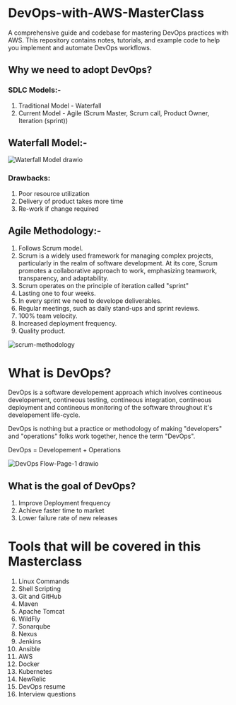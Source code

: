 # DevOps-with-AWS-MasterClass
A comprehensive guide and codebase for mastering DevOps practices with AWS. This repository contains notes, tutorials, and example code to help you implement and automate DevOps workflows.

## Why we need to adopt DevOps?

### SDLC Models:-
1. Traditional Model - Waterfall 
2. Current Model - Agile (Scrum Master, Scrum call, Product Owner, Iteration (sprint))

## Waterfall Model:-
![Waterfall Model drawio](https://github.com/ITech-Tutorials/DevOps-with-AWS-MasterClass/assets/40340097/0e78e2e8-077e-44f9-9028-f1f45d730d2e)

### Drawbacks:
1. Poor resource utilization
2. Delivery of product takes more time
3. Re-work if change required

## Agile Methodology:-
1. Follows Scrum model.
2. Scrum is a widely used framework for managing complex projects, particularly in the realm of software development. At its core, Scrum promotes a collaborative approach to work, emphasizing teamwork, transparency, and adaptability.
3. Scrum operates on the principle of iteration called "sprint"
4. Lasting one to four weeks.
5. In every sprint we need to develope deliverables.
6. Regular meetings, such as daily stand-ups and sprint reviews.
7. 100% team velocity.
5. Increased deployment frequency.
6. Quality product.

![scrum-methodology](https://github.com/ITech-Tutorials/DevOps-with-AWS-MasterClass/assets/40340097/f10861d1-d4c5-4c98-8843-57a3ae82fb3f)


# What is DevOps?
DevOps is a software developement approach which involves contineous developement, contineous testing, contineous integration, contineous deployment and contineous monitoring of the software throughout it's developement life-cycle.

DevOps is nothing but a practice or methodology of making "developers" and "operations" folks work together, hence the term "DevOps".

DevOps = Developement + Operations


![DevOps Flow-Page-1 drawio](https://github.com/user-attachments/assets/53e04d22-9a13-46b6-b79e-8ab47d0a8c8c)

## What is the goal of DevOps?
1. Improve Deployment frequency
2. Achieve faster time to market
3. Lower failure rate of new releases

# Tools that will be covered in this Masterclass
1. Linux Commands
2. Shell Scripting
3. Git and GitHub
4. Maven
5. Apache Tomcat
6. WildFly
7. Sonarqube
8. Nexus
9. Jenkins
10. Ansible
11. AWS
12. Docker
13. Kubernetes
14. NewRelic
15. DevOps resume
16. Interview questions


